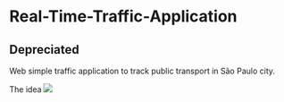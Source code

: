 # Real-Time-Traffic-Application

## Depreciated

Web simple traffic application to track public transport in São Paulo city.

The idea
![](https://uploaddeimagens.com.br/images/000/773/852/original/real_time_traffic_application1.png?1478905955)



